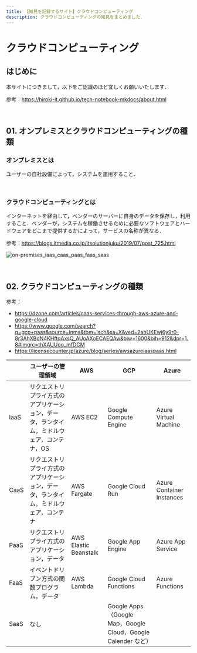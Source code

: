 ```yaml
---
title: 【知見を記録するサイト】クラウドコンピューティング
description: クラウドコンピューティングの知見をまとめました．
---
```


# クラウドコンピューティング

## はじめに

本サイトにつきまして，以下をご認識のほど宜しくお願いいたします．

参考：https://hiroki-it.github.io/tech-notebook-mkdocs/about.html

<br>

## 01. オンプレミスとクラウドコンピューティングの種類

### オンプレミスとは

ユーザーの自社設備によって，システムを運用すること．

<br>

### クラウドコンピューティングとは

インターネットを経由して，ベンダーのサーバーに自身のデータを保存し，利用すること．ベンダーが，システムを稼働させるために必要なソフトウェアとハードウェアをどこまで提供するかによって，サービスの名称が異なる．

参考：https://blogs.itmedia.co.jp/itsolutionjuku/2019/07/post_725.html

![on-premises_iaas_caas_paas_faas_saas](https://raw.githubusercontent.com/hiroki-it/tech-notebook/master/images/on-premises_iaas_caas_paas_faas_saas.png)

<br>

## 02. クラウドコンピューティングの種類

参考：

- https://dzone.com/articles/caas-services-through-aws-azure-and-google-cloud
- https://www.google.com/search?q=gcp+paas&source=lnms&tbm=isch&sa=X&ved=2ahUKEwj6y9r0-8r3AhXBdN4KHftqAxsQ_AUoAXoECAEQAw&biw=1600&bih=912&dpr=1.8#imgrc=thXAUUoo_mfDCM
- https://licensecounter.jp/azure/blog/series/awsazureiaaspaas.html

|      | ユーザーの管理領域                                           | AWS                   | GCP                                                          | Azure                     |
| ---- | ------------------------------------------------------------ | --------------------- | ------------------------------------------------------------ | ------------------------- |
| IaaS | リクエストリプライ方式のアプリケーション，データ，ランタイム，ミドルウェア，コンテナ，OS | AWS EC2               | Google Compute Engine                                        | Azure Virtual Machine     |
| CaaS | リクエストリプライ方式のアプリケーション，データ，ランタイム，ミドルウェア，コンテナ | AWS Fargate           | Google Cloud Run                                             | Azure Container Instances |
| PaaS | リクエストリプライ方式のアプリケーション，データ             | AWS Elastic Beanstalk | Google App Engine                                            | Azure App Service         |
| FaaS | イベントドリブン方式の関数プログラム，データ                 | AWS Lambda            | Google Cloud Functions                                       | Azure Functions           |
| SaaS | なし                                                         |                       | Google Apps（Google Map，Google Cloud，Google Calender など） |                           |

<br>
